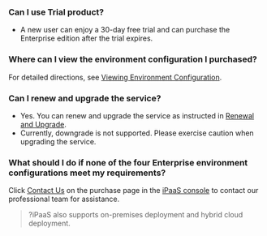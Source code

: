 ﻿### Can I use Trial product?
- A new user can enjoy a 30-day free trial and can purchase the Enterprise edition after the trial expires.


### Where can I view the environment configuration I purchased?
For detailed directions, see [Viewing Environment Configuration](https://www.tencentcloud.com/document/product/1165/51579).


### Can I renew and upgrade the service?
- Yes. You can renew and upgrade the service as instructed in [Renewal and Upgrade](https://www.tencentcloud.com/document/product/1165/51579).
- Currently, downgrade is not supported. Please exercise caution when upgrading the service.


### What should I do if none of the four Enterprise environment configurations meet my requirements?
Click [Contact Us](https://intl.cloud.tencent.com/contact-sales) on the purchase page in the [iPaaS console](https://console.cloud.tencent.com/ipaas) to contact our professional team for assistance.
>?iPaaS also supports on-premises deployment and hybrid cloud deployment.

